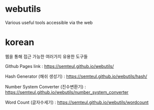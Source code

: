 # webutils
Various useful tools accessible via the web


# korean
웹을 통해 접근 가능한 여러가지 유용한 도구들

Github Pages link : https://semteul.github.io/webutils/

Hash Generator (해쉬 생성기) : https://semteul.github.io/webutils/hash/

Number System Converter (진수변환기) : https://semteul.github.io/webutils/number_system_converter

Word Count (글자수세기) : https://semteul.github.io/webutils/wordcount
